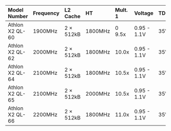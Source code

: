 | Model Number    | Frequency   | L2 Cache   | HT      | Mult. 1   | Voltage     | TDP   | Socket      | Release date   | Order Part Number   |
|:----------------|:------------|:-----------|:--------|:----------|:------------|:------|:------------|:---------------|:--------------------|
| Athlon X2 QL-60 | 1900MHz     | 2 × 512kB  | 1800MHz | 0 9.5x    | 0.95 - 1.1V | 35W   | Socket S1G2 | June 4, 2008   | AMQL60DAM22GG       |
| Athlon X2 QL-62 | 2000MHz     | 2 × 512kB  | 1800MHz | 10.0x     | 0.95 - 1.1V | 35W   | Socket S1G2 | Q3 2008        | AMQL62DAM22GG       |
| Athlon X2 QL-64 | 2100MHz     | 2 × 512kB  | 1800MHz | 10.5x     | 0.95 - 1.1V | 35W   | Socket S1G2 | Q4 2008        | AMQL64DAM22GG       |
| Athlon X2 QL-65 | 2100MHz     | 2 × 512kB  | 2000MHz | 10.5x     | 0.95 - 1.1V | 35W   | Socket S1G2 | Q4 2008        | AMQL65DAM22GG       |
| Athlon X2 QL-66 | 2200MHz     | 2 × 512kB  | 1800MHz | 11.0x     | 0.95 - 1.1V | 35W   | Socket S1G2 | Q4 2008        | AMQL66DAM22GG       |